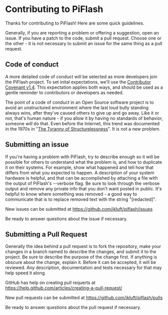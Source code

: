 # Contributing to PiFlash

Thanks for contributing to PiFlash! Here are some quick guidelines.

Generally, if you are reporting a problem or offering a suggestion, open an issue. If you have a patch to the code,
submit a pull request. Choose one or the other - it is not necessary to submit an issue for the same thing as a
pull request.

## Code of conduct

A more detailed code of conduct will be selected as more developers join the PiFlash project.
To set inital expectations, we'll use the [Contributor Covenant v1.4](https://www.contributor-covenant.org/version/1/4/code-of-conduct).
This expectation applies both ways, and should be used as a gentle reminder to contributors or developers as needed.

The point of a code of conduct in an Open Source software project is to avoid an unstructured environment where
the last loud bully standing always wins, after they've caused others to give up and go away.
Like it or not, that's human nature - if you allow it by having no standards of behavior, someone *will* do that.
Even before the Internet, this trend was documented in the 1970s in "[The Tyranny of Structurelessness](https://en.wikipedia.org/wiki/The_Tyranny_of_Structurelessness)".
It is not a new problem.

## Submitting an issue

If you're having a problem with PiFlash, try to describe enough so it will be possible for others to understand
what the problem is, and how to duplicate it on their systems. For example, show what happened and tell how that
differs from what you expected to happen. A description of your system hardware is helpful,
and that can be accomplished by attaching a file with the output of PiFlash's --verbose flag. Be sure to look
through the verbose output and remove any private info that you don't want posted in public. It's helpful to know
where something was removed - a good way to communicate that is to replace removed text with the string "[redacted]".

New issues can be submitted at https://github.com/ikluft/piflash/issues

Be ready to answer questions about the issue if necessary.

## Submitting a Pull Request

Generally the idea behind a pull request is to fork the repository, make your changes in a branch named to
describe the changes, and submit it to the project. Be sure to describe the purpose of the change first.
If anything is obscure about the change, explain it.
Before it can be accepted, it will be reviewed.
Any description, documentation and tests necessary for that may help speed it along.

GitHub has help on creating pull requerts at https://help.github.com/articles/creating-a-pull-request/

New pull requests can be submitted at https://github.com/ikluft/piflash/pulls

Be ready to answer questions about the pull request if necessary.
